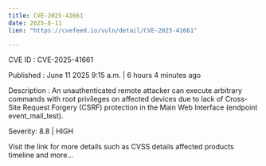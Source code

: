 ```yaml
---
title: CVE-2025-41661
date: 2025-6-11
lien: "https://cvefeed.io/vuln/detail/CVE-2025-41661"

---
```


CVE ID : CVE-2025-41661

Published :  June 11
2025
9:15 a.m. | 6 hours
4 minutes ago

Description : An unauthenticated remote attacker can execute arbitrary commands with root privileges on affected devices due to lack of Cross-Site Request Forgery (CSRF) protection in the Main Web Interface (endpoint event_mail_test).

Severity: 8.8 | HIGH

Visit the link for more details
such as CVSS details
affected products
timeline
and more...
